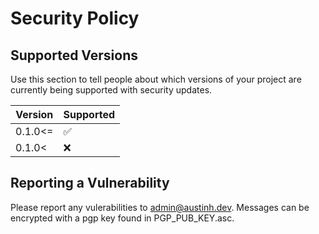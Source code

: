 # Security Policy

## Supported Versions

Use this section to tell people about which versions of your project are
currently being supported with security updates.

| Version | Supported          |
| ------- | ------------------ |
| 0.1.0<= | :white_check_mark: |
| 0.1.0<  | :x:                |

## Reporting a Vulnerability

Please report any vulerabilities to admin@austinh.dev. Messages can be encrypted with a pgp key found in PGP_PUB_KEY.asc.
